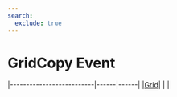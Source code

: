 ```yaml
---
search:
  exclude: true
---
```


<h1 class="heading"><span class="name">GridCopy Event</span></h1>

|--------------------------|------|------|
|[Grid](../objects/grid.md)|&nbsp;|&nbsp;|
